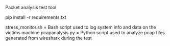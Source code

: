 Packet analysis test tool 

pip install -r requirements.txt

stress_monitor.sh = Bash script used to log system info and data on the victims machine
pcapanalysis.py = Python script used to analyze pcap files generated from wireshark during the test
